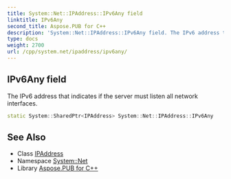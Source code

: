 ```yaml
---
title: System::Net::IPAddress::IPv6Any field
linktitle: IPv6Any
second_title: Aspose.PUB for C++
description: 'System::Net::IPAddress::IPv6Any field. The IPv6 address that indicates if the server must listen all network interfaces in C++.'
type: docs
weight: 2700
url: /cpp/system.net/ipaddress/ipv6any/
---
```

## IPv6Any field


The IPv6 address that indicates if the server must listen all network interfaces.

```cpp
static System::SharedPtr<IPAddress> System::Net::IPAddress::IPv6Any
```

## See Also

* Class [IPAddress](../)
* Namespace [System::Net](../../)
* Library [Aspose.PUB for C++](../../../)
